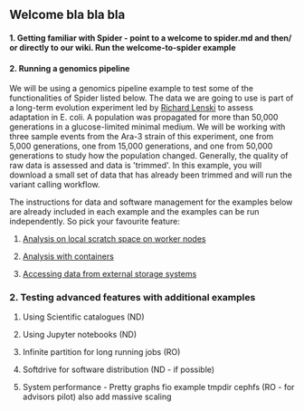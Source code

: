 ## Welcome bla bla bla

#### 1. Getting familiar with Spider - point to a welcome to spider.md and then/ or directly to our wiki. Run the welcome-to-spider example

#### 2. Running a genomics pipeline

We will be using a genomics pipeline example to test some of the functionalities of Spider listed below.  The data we are going 
to use is part of a long-term evolution experiment led by [Richard Lenski](https://en.wikipedia.org/wiki/E._coli_long-term_evolution_experiment)
to assess adaptation in E. coli. A population was propagated for more than 50,000 
generations in a glucose-limited minimal medium. We will be working with three sample events from the Ara-3 strain of this 
experiment, one from 5,000 generations, one from 15,000 generations, and one from 50,000 generations to study how the 
population changed. Generally, the quality of raw data is assessed and data is 'trimmed'. In this example, you will download 
a small set of data that has already been trimmed and will run the variant calling workflow.

The instructions for data and software management for the examples below are already included in each example and the examples 
can be run independently. So pick your favourite feature:

1. [Analysis on local scratch space on worker nodes](https://github.com/sara-nl/spidercourse/blob/master/extras/tmpdir-usage-adv.md)

2. [Analysis with containers](https://github.com/sara-nl/spidercourse/blob/master/extras/singularity-usage-adv.md)

3. [Accessing data from external storage systems](https://github.com/sara-nl/spidercourse/blob/master/extras/macaroons-usage-adv.md)

### 2. Testing advanced features with additional examples

1. Using Scientific catalogues (ND)

2. Using Jupyter notebooks (ND)

3. Infinite partition for long running jobs (RO)

4. Softdrive for software distribution (ND - if possible)

5. System performance - Pretty graphs fio example tmpdir cephfs (RO - for advisors pilot) also add massive scaling 

